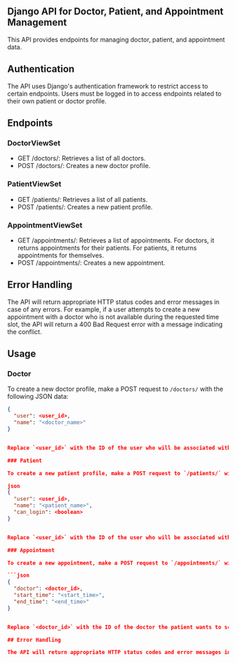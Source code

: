 ## Django API for Doctor, Patient, and Appointment Management

This API provides endpoints for managing doctor, patient, and appointment data.

## Authentication

The API uses Django's authentication framework to restrict access to certain endpoints. Users must be logged in to access endpoints related to their own patient or doctor profile.

## Endpoints

### DoctorViewSet

* GET /doctors/: Retrieves a list of all doctors.
* POST /doctors/: Creates a new doctor profile.

### PatientViewSet

* GET /patients/: Retrieves a list of all patients.
* POST /patients/: Creates a new patient profile.

### AppointmentViewSet

* GET /appointments/: Retrieves a list of appointments. For doctors, it returns appointments for their patients. For patients, it returns appointments for themselves.
* POST /appointments/: Creates a new appointment.

## Error Handling

The API will return appropriate HTTP status codes and error messages in case of any errors. For example, if a user attempts to create a new appointment with a doctor who is not available during the requested time slot, the API will return a 400 Bad Request error with a message indicating the conflict.

## Usage

### Doctor

To create a new doctor profile, make a POST request to `/doctors/` with the following JSON data:

```json
{
  "user": <user_id>,
  "name": "<doctor_name>"
}


Replace `<user_id>` with the ID of the user who will be associated with the doctor profile. Replace `<doctor_name>` with the doctor's name.

### Patient

To create a new patient profile, make a POST request to `/patients/` with the following JSON data:

json
{
  "user": <user_id>,
  "name": "<patient_name>",
  "can_login": <boolean>
}


Replace `<user_id>` with the ID of the user who will be associated with the patient profile. Replace `<patient_name>` with the patient's name. Replace `<boolean>` with `true` if the patient should be able to log in to the system, or `false` if they should not.

### Appointment

To create a new appointment, make a POST request to `/appointments/` with the following JSON data:

```json
{
  "doctor": <doctor_id>,
  "start_time": "<start_time>",
  "end_time": "<end_time>"
}


Replace `<doctor_id>` with the ID of the doctor the patient wants to schedule an appointment with. Replace `<start_time>` and `<end_time>` with the desired appointment time slot in ISO 8601 format (e.g., `2023-10-04T10:00:00Z`).

## Error Handling

The API will return appropriate HTTP status codes and error messages in case of any errors. For example, if a user attempts to create a new appointment with a doctor who is not available during the requested time slot, the API will return a 400 Bad Request error with a message indicating the conflict.


